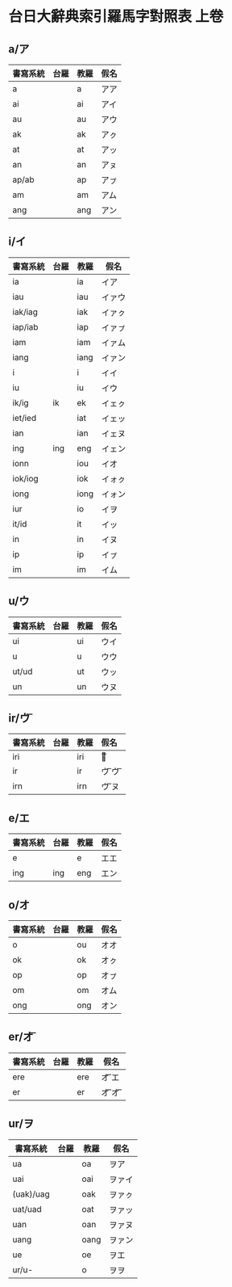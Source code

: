 # 台日大辭典索引羅馬字對照表 上卷

## a/ア

| 書寫系統 | 台羅 | 教羅 | 假名 |
| --- | --- | --- | --- |
| a | | a | アア |
| ai | | ai | アイ |
| au | | au | アウ |
| ak | | ak | アㇰ |
| at | | at | アッ |
| an | | an | アㇴ |
| ap/ab | | ap | アㇷ゚ |
| am | | am | アム |
| ang | | ang | アン |

## i/イ

| 書寫系統 | 台羅 | 教羅 | 假名 |
| --- | --- | --- | --- |
| ia | | ia | イア |
| iau | | iau | イァウ |
| iak/iag | | iak | イァㇰ |
| iap/iab | | iap | イァㇷ゚ |
| iam | | iam | イァム |
| iang | | iang | イァン |
| i | | i | イイ |
| iu | | iu | イウ |
| ik/ig | ik | ek | イェㇰ |
| iet/ied | | iat | イェッ |
| ian | | ian | イェヌ |
| ing | ing | eng | イェン |
| ionn | | iou | イオ |
| iok/iog | | iok | イォㇰ |
| iong | | iong | イォン |
| iur | | io | イヲ |
| it/id | | it | イッ |
| in | | in | イヌ |
| ip | | ip | イㇷ゚ |
| im | | im | イム |

## u/ウ

| 書寫系統 | 台羅 | 教羅 | 假名 |
| --- | --- | --- | --- |
| ui | | ui | ウイ |
| u | | u | ウウ |
| ut/ud | | ut | ウッ |
| un | | un | ウヌ |

## ir/ウ ͞

| 書寫系統 | 台羅 | 教羅 | 假名 |
| :--- | :--- | :--- | :--- |
| iri | | iri | ウ͞ |
| ir | | ir | ウ ͞ウ ͞ |
| irn | | irn | ウ ͞ヌ |

## e/エ

| 書寫系統 | 台羅 | 教羅 | 假名 |
| --- | --- | --- | --- |
| e | | e | エエ |
| ing | ing | eng | エン |

## o/オ

| 書寫系統 | 台羅 | 教羅 | 假名 |
| --- | --- | --- | --- |
| o | | ou | オオ |
| ok | | ok | オㇰ |
| op | | op | オㇷ゚ |
| om | | om | オム |
| ong | | ong | オン |

## er/オ ͞

| 書寫系統 | 台羅 | 教羅 | 假名 |
| --- | --- | --- | --- |
| ere | | ere | オ ͞エ |
| er | | er | オ ͞オ ͞ |

## ur/ヲ

| 書寫系統 | 台羅 | 教羅 | 假名 |
| --- | --- | --- | --- |
| ua | | oa | ヲア |
| uai | | oai | ヲァイ |
| (uak)/uag | | oak | ヲァㇰ |
| uat/uad | | oat | ヲァッ |
| uan | | oan | ヲァヌ |
| uang | | oang | ヲァン |
| ue | | oe | ヲエ |
| ur/u- | | o | ヲヲ |
